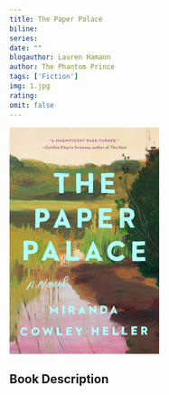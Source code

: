 ```yaml
---
title: The Paper Palace
biline:
series: 
date: ""
blogauthor: Lauren Hamann
author: The Phantom Prince
tags: ['Fiction']
img: 1.jpg
rating: 
omit: false
---
```


![Book Cover](1.jpg)

## Book Description
